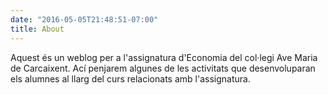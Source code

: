 ```yaml
---
date: "2016-05-05T21:48:51-07:00"
title: About
---
```



Aquest és un weblog per a l'assignatura d'Economia del col·legi Ave Maria de Carcaixent. Ací penjarem algunes de les activitats que desenvoluparan els alumnes al llarg del curs relacionats amb l'assignatura.

